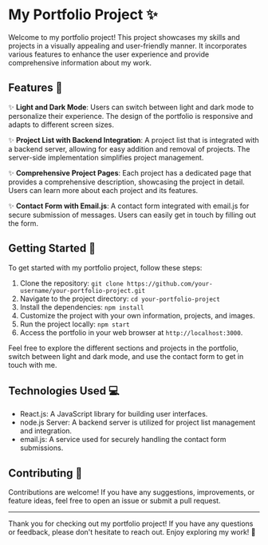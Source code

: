 # My Portfolio Project ✨

Welcome to my portfolio project! This project showcases my skills and projects in a visually appealing and user-friendly manner. It incorporates various features to enhance the user experience and provide comprehensive information about my work.

## Features 🚀

✨ **Light and Dark Mode**: Users can switch between light and dark mode to personalize their experience. The design of the portfolio is responsive and adapts to different screen sizes.

✨ **Project List with Backend Integration**: A project list that is integrated with a backend server, allowing for easy addition and removal of projects. The server-side implementation simplifies project management.

✨ **Comprehensive Project Pages**: Each project has a dedicated page that provides a comprehensive description, showcasing the project in detail. Users can learn more about each project and its features.

✨ **Contact Form with Email.js**: A contact form integrated with email.js for secure submission of messages. Users can easily get in touch by filling out the form.

## Getting Started 🌟

To get started with my portfolio project, follow these steps:

1. Clone the repository: `git clone https://github.com/your-username/your-portfolio-project.git`
2. Navigate to the project directory: `cd your-portfolio-project`
3. Install the dependencies: `npm install`
4. Customize the project with your own information, projects, and images.
5. Run the project locally: `npm start`
6. Access the portfolio in your web browser at `http://localhost:3000`.

Feel free to explore the different sections and projects in the portfolio, switch between light and dark mode, and use the contact form to get in touch with me.

## Technologies Used 💻

- React.js: A JavaScript library for building user interfaces.
- node.js Server: A backend server is utilized for project list management and integration.
- email.js: A service used for securely handling the contact form submissions.

## Contributing 🤝

Contributions are welcome! If you have any suggestions, improvements, or feature ideas, feel free to open an issue or submit a pull request.

---

Thank you for checking out my portfolio project! If you have any questions or feedback, please don't hesitate to reach out. Enjoy exploring my work! 🌟
